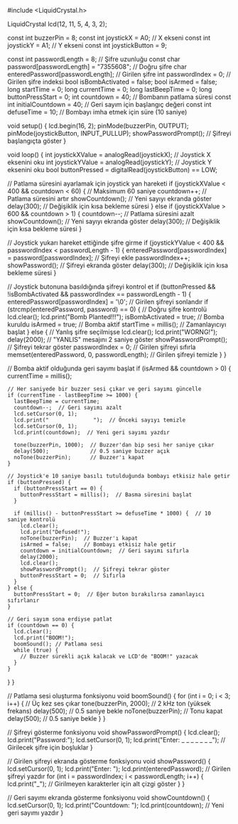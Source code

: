 #include <LiquidCrystal.h>

LiquidCrystal lcd(12, 11, 5, 4, 3, 2);

const int buzzerPin = 8;
const int joystickX = A0;  // X ekseni
const int joystickY = A1;  // Y ekseni
const int joystickButton = 9;

const int passwordLength = 8; // Şifre uzunluğu
const char password[passwordLength] = "7355608"; // Doğru şifre
char enteredPassword[passwordLength]; // Girilen şifre
int passwordIndex = 0; // Girilen şifre indeksi
bool isBombActivated = false;
bool isArmed = false;
long startTime = 0;
long currentTime = 0;
long lastBeepTime = 0;
long buttonPressStart = 0;
int countdown = 40;  // Bombanın patlama süresi
const int initialCountdown = 40;  // Geri sayım için başlangıç değeri
const int defuseTime = 10;  // Bombayı imha etmek için süre (10 saniye)

void setup() {
  lcd.begin(16, 2);
  pinMode(buzzerPin, OUTPUT);
  pinMode(joystickButton, INPUT_PULLUP);
  showPasswordPrompt();  // Şifreyi başlangıçta göster
}

void loop() {
  int joystickXValue = analogRead(joystickX);  // Joystick X eksenini oku
  int joystickYValue = analogRead(joystickY);  // Joystick Y eksenini oku
  bool buttonPressed = digitalRead(joystickButton) == LOW;

  // Patlama süresini ayarlamak için joystick yan hareketi
  if (joystickXValue < 400 && countdown < 60) {  // Maksimum 60 saniye
    countdown++;  // Patlama süresini artır
    showCountdown();  // Yeni sayıyı ekranda göster
    delay(300);  // Değişiklik için kısa bekleme süresi
  } else if (joystickXValue > 600 && countdown > 1) {
    countdown--;  // Patlama süresini azalt
    showCountdown();  // Yeni sayıyı ekranda göster
    delay(300);  // Değişiklik için kısa bekleme süresi
  }

  // Joystick yukarı hareket ettiğinde şifre girme
  if (joystickYValue < 400 && passwordIndex < passwordLength - 1) {
    enteredPassword[passwordIndex] = password[passwordIndex]; // Şifreyi ekle
    passwordIndex++;
    showPassword();  // Şifreyi ekranda göster
    delay(300);  // Değişiklik için kısa bekleme süresi
  }

  // Joystick butonuna basıldığında şifreyi kontrol et
  if (buttonPressed && !isBombActivated && passwordIndex == passwordLength - 1) {
    enteredPassword[passwordIndex] = '\0';  // Girilen şifreyi sonlandır
    if (strcmp(enteredPassword, password) == 0) {  // Doğru şifre kontrolü
      lcd.clear();
      lcd.print("Bomb Planted!!!");
      isBombActivated = true;  // Bomba kuruldu
      isArmed = true;          // Bomba aktif
      startTime = millis();    // Zamanlayıcıyı başlat
    } else {  // Yanlış şifre seçilmişse
      lcd.clear();
      lcd.print("WORNG!");
      delay(2000);  // "YANLIS" mesajını 2 saniye göster
      showPasswordPrompt();  // Şifreyi tekrar göster
      passwordIndex = 0; // Girilen şifreyi sıfırla
      memset(enteredPassword, 0, passwordLength); // Girilen şifreyi temizle
    }
  }

  // Bomba aktif olduğunda geri sayımı başlat
  if (isArmed && countdown > 0) {
    currentTime = millis();

    // Her saniyede bir buzzer sesi çıkar ve geri sayımı güncelle
    if (currentTime - lastBeepTime >= 1000) {
      lastBeepTime = currentTime;
      countdown--;  // Geri sayımı azalt
      lcd.setCursor(0, 1);
      lcd.print("              ");  // Önceki sayıyı temizle
      lcd.setCursor(0, 1);
      lcd.print(countdown);  // Yeni geri sayımı yazdır

      tone(buzzerPin, 1000);  // Buzzer'dan bip sesi her saniye çıkar
      delay(500);             // 0.5 saniye buzzer açık
      noTone(buzzerPin);      // Buzzer'ı kapat
    }

    // Joystick'e 10 saniye basılı tutulduğunda bombayı etkisiz hale getir
    if (buttonPressed) {
      if (buttonPressStart == 0) {
        buttonPressStart = millis();  // Basma süresini başlat
      }
      
      if (millis() - buttonPressStart >= defuseTime * 1000) {  // 10 saniye kontrolü
        lcd.clear();
        lcd.print("Defused!");
        noTone(buzzerPin);  // Buzzer'ı kapat
        isArmed = false;    // Bombayı etkisiz hale getir
        countdown = initialCountdown;  // Geri sayımı sıfırla
        delay(2000);
        lcd.clear();
        showPasswordPrompt();  // Şifreyi tekrar göster
        buttonPressStart = 0;  // Sıfırla
      }
    } else {
      buttonPressStart = 0;  // Eğer buton bırakılırsa zamanlayıcı sıfırlanır
    }

    // Geri sayım sona erdiyse patlat
    if (countdown == 0) {
      lcd.clear();
      lcd.print("BOOM!");
      boomSound(); // Patlama sesi
      while (true) {
        // Buzzer sürekli açık kalacak ve LCD'de "BOOM!" yazacak
      }
    }
  }
}

// Patlama sesi oluşturma fonksiyonu
void boomSound() {
  for (int i = 0; i < 3; i++) { // Üç kez ses çıkar
    tone(buzzerPin, 2000); // 2 kHz ton (yüksek frekans)
    delay(500);            // 0.5 saniye bekle
    noTone(buzzerPin);    // Tonu kapat
    delay(500);            // 0.5 saniye bekle
  }
}

// Şifreyi gösterme fonksiyonu
void showPasswordPrompt() {
  lcd.clear();
  lcd.print("Password:");
  lcd.setCursor(0, 1);
  lcd.print("Enter: _ _ _ _ _ _ _"); // Girilecek şifre için boşluklar
}

// Girilen şifreyi ekranda gösterme fonksiyonu
void showPassword() {
  lcd.setCursor(0, 1);
  lcd.print("Enter: ");
  lcd.print(enteredPassword); // Girilen şifreyi yazdır
  for (int i = passwordIndex; i < passwordLength; i++) {
    lcd.print("_"); // Girilmeyen karakterler için alt çizgi göster
  }
}

// Geri sayımı ekranda gösterme fonksiyonu
void showCountdown() {
  lcd.setCursor(0, 1);
  lcd.print("Countdown: ");
  lcd.print(countdown); // Yeni geri sayımı yazdır
}

